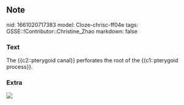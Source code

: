 ## Note
nid: 1661020717383
model: Cloze-chrisc-ff04e
tags: GSSE::!Contributor::Christine_Zhao
markdown: false

### Text
<div>
  <div>
    <div>
      The {{c2::pterygoid canal}} perforates the root of the
      {{c1::pterygoid process}}.
    </div>
  </div>
</div>

### Extra
<img src= 
"https://media.springernature.com/lw685/springer-static/image/art%3A10.1007%2Fs00276-011-0808-8/MediaObjects/276_2011_808_Fig1_HTML.gif">
